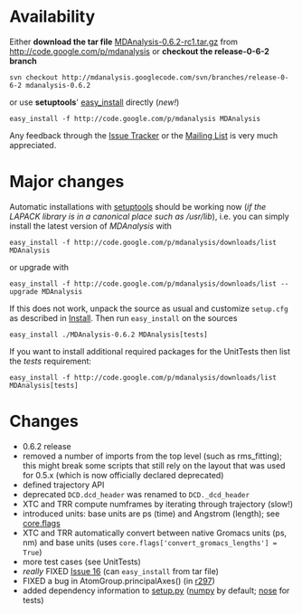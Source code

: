 # Availability #

Either **download the tar file** [MDAnalysis-0.6.2-rc1.tar.gz](http://code.google.com/p/mdanalysis/downloads/detail?name=MDAnalysis-0.6.2-rc1.tar.gz) from http://code.google.com/p/mdanalysis or **checkout the release-0-6-2 branch**
```
svn checkout http://mdanalysis.googlecode.com/svn/branches/release-0-6-2 mdanalysis-0.6.2
```
or use **setuptools**' [easy\_install](http://peak.telecommunity.com/DevCenter/EasyInstall) directly (_new!_)
```
easy_install -f http://code.google.com/p/mdanalysis MDAnalysis
```

Any feedback through the [Issue Tracker](http://code.google.com/p/mdanalysis/issues/list) or the [Mailing List](http://groups.google.com/group/mdnalysis-discussion) is very much appreciated.


# Major changes #

Automatic installations with [setuptools](http://trac.edgewall.org/wiki/setuptools) should be working now (_if the LAPACK library is in a canonical place such as /usr/lib_), i.e. you can simply install the latest version of _MDAnalysis_ with
```
easy_install -f http://code.google.com/p/mdanalysis/downloads/list MDAnalysis
```
or upgrade with
```
easy_install -f http://code.google.com/p/mdanalysis/downloads/list --upgrade MDAnalysis
```
If this does not work, unpack the source as usual and customize `setup.cfg` as described in [Install](Install.md). Then run `easy_install` on the sources
```
easy_install ./MDAnalysis-0.6.2 MDAnalysis[tests]
```

If you want to install additional required packages for the UnitTests then list the _tests_ requirement:
```
easy_install -f http://code.google.com/p/mdanalysis/downloads/list MDAnalysis[tests]
```

# Changes #

  * 0.6.2 release
  * removed a number of imports from the top level (such as rms\_fitting); this might break some scripts that still rely on the layout that was used for 0.5.x (which is now officially declared deprecated)
  * defined trajectory API
  * deprecated `DCD.dcd_header` was renamed to `DCD._dcd_header`
  * XTC and TRR compute numframes by iterating through trajectory (slow!)
  * introduced units: base units are ps (time) and Angstrom (length); see [core.flags](http://code.google.com/p/mdanalysis/source/browse/branches/release-0-6-2/MDAnalysis/core/__init__.py#199)
  * XTC and TRR automatically convert between native Gromacs units (ps, nm) and base units (uses `core.flags['convert_gromacs_lengths'] = True`)
  * more test cases (see UnitTests)
  * _really_ FIXED [Issue 16](https://code.google.com/p/mdanalysis/issues/detail?id=16) (can `easy_install` from tar file)
  * FIXED a bug in AtomGroup.principalAxes() (in [r297](https://code.google.com/p/mdanalysis/source/detail?r=297))
  * added dependency information to [setup.py](http://code.google.com/p/mdanalysis/source/browse/branches/release-0-6-2/setup.py) ([numpy](http://numpy.scipy.org) by default; [nose](http://somethingaboutorange.com/mrl/projects/nose) for tests)